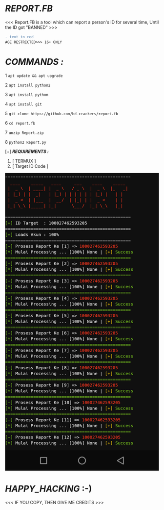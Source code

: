 # ___REPORT.FB___
<<< Report.FB is a tool which can report a person's ID for several time, Until the ID got "BANNED" >>>

```diff
- text in red
AGE RESTRICTED>>> 16+ ONLY 
```

# ___COMMANDS :___

1 `apt update && apt upgrade`

2 `apt install python2`

3 `apt install python`

4 `apt install git`

5 `git clone https://github.com/bd-crackers/report.fb`

6 `cd report.fb`

7 `unzip Report.zip`

8 `python2 Report.py`

[+] ___REQUIREMENTS :___

1. [ TERMUX ]
2. [ Target ID Code ]

<Img src="/Report.png">

# ___HAPPY_HACKING___ :-)

<<< IF YOU COPY, THEN GIVE ME CREDITS >>>
